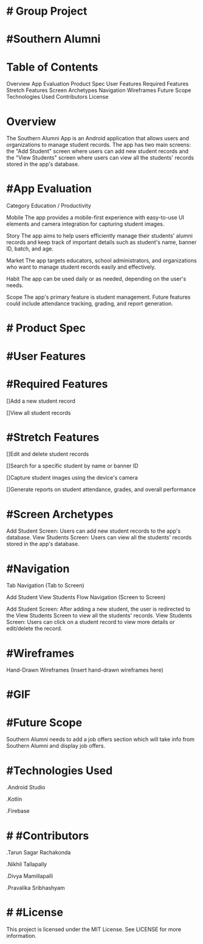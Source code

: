 # # Group Project
# #Southern Alumni
# Table of Contents
  Overview
  App Evaluation
  Product Spec
  User Features
  Required Features
  Stretch Features
  Screen Archetypes
  Navigation
  Wireframes
  Future Scope
  Technologies Used
  Contributors
  License
# Overview
The Southern Alumni App is an Android application that allows users and organizations to manage student records. The app has two main screens: the "Add Student" screen where users can add new student records and the "View Students" screen where users can view all the students' records stored in the app's database.

# #App Evaluation
 Category
 Education / Productivity

  Mobile
  The app provides a mobile-first experience with easy-to-use UI elements and camera integration for capturing student images.

  Story
The app aims to help users efficiently manage their students' alumni records and keep track of important details such as student's name, banner ID, batch, and age.

 Market
The app targets educators, school administrators, and organizations who want to manage student records easily and effectively.

 Habit
The app can be used daily or as needed, depending on the user's needs.

 Scope
The app's primary feature is student management. Future features could include attendance tracking, grading, and report generation.

# # Product Spec
# #User Features
# #Required Features
 []Add a new student record
 
 []View all student records
# #Stretch Features
 []Edit and delete student records
 
 []Search for a specific student by name or banner ID
 
 []Capture student images using the device's camera
 
 []Generate reports on student attendance, grades, and overall performance
# #Screen Archetypes
 Add Student Screen: Users can add new student records to the app's database.
 View Students Screen: Users can view all the students' records stored in the app's database.
# #Navigation
 Tab Navigation (Tab to Screen)

 Add Student
 View Students
 Flow Navigation (Screen to Screen)

 Add Student Screen: After adding a new student, the user is redirected to the View Students Screen to view all the students' records.
 View Students Screen: Users can click on a student record to view more details or edit/delete the record.
# #Wireframes
Hand-Drawn Wireframes
(Insert hand-drawn wireframes here)
# #GIF

# #Future Scope
Southern Alumni needs to add a job offers section which will take info from Southern Alumni and display job offers.

# #Technologies Used
.Android Studio

.Kotlin

.Firebase
# # #Contributors
.Tarun Sagar Rachakonda

.Nikhil Tallapally

.Divya Mamillapalli

.Pravalika Sribhashyam
# # #License
This project is licensed under the MIT License. See LICENSE for more information.
